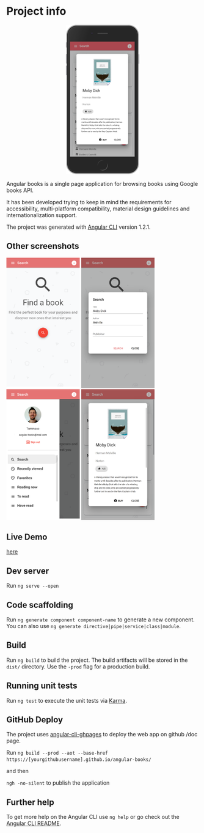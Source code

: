 # Project info

<p align="center">
<img src="https://github.com/tommaso-sebastianelli/angular-books/blob/master/screenshots/screen_01.png" width="192">
</p>

Angular books is a single page application for browsing books using Google books API.

It has been developed trying to keep in mind the requirements for accessibility, multi-platform compatibility, material design guidelines and internationalization support. 

The project was generated with [Angular CLI](https://github.com/angular/angular-cli) version 1.2.1.

## Other screenshots

<img src="https://github.com/tommaso-sebastianelli/angular-books/blob/master/screenshots/screen_02.png" width="192"><a>     </a><img src="https://github.com/tommaso-sebastianelli/angular-books/blob/master/screenshots/screen_03.png" width="192"><a>     </a><img src="https://github.com/tommaso-sebastianelli/angular-books/blob/master/screenshots/screen_04.png" width="192"><a>     </a><img src="https://github.com/tommaso-sebastianelli/angular-books/blob/master/screenshots/screen_05.png" width="192"><a>     </a>


## Live Demo

[here](https://tommaso-sebastianelli.github.io/angular-books/search)

## Dev server

Run `ng serve --open`

## Code scaffolding

Run `ng generate component component-name` to generate a new component. You can also use `ng generate directive|pipe|service|class|module`.

## Build

Run `ng build` to build the project. The build artifacts will be stored in the `dist/` directory. Use the `-prod` flag for a production build.

## Running unit tests

Run `ng test` to execute the unit tests via [Karma](https://karma-runner.github.io).

## GitHub Deploy

The project uses [angular-cli-ghpages](https://www.npmjs.com/package/angular-cli-ghpages) to deploy the web app on github /doc page.

Run `ng build --prod --aot --base-href https://[yourgithubusername].github.io/angular-books/` 

and then

`ngh -no-silent` to publish the application


## Further help

To get more help on the Angular CLI use `ng help` or go check out the [Angular CLI README](https://github.com/angular/angular-cli/blob/master/README.md).
